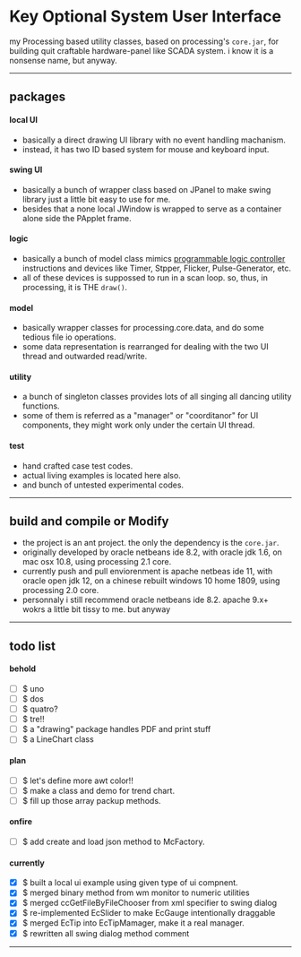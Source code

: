 Key Optional System User Interface
===
my Processing based utility classes, based on processing's `core.jar`, 
for building quit craftable hardware-panel like SCADA system.
i know it is a nonsense name, but anyway. 

---
## packages

#### local UI
- basically a direct drawing UI library with no event handling machanism.
- instead, it has two ID based system for mouse and keyboard input.

#### swing UI
- basically a bunch of wrapper class based on JPanel
  to make swing library just a little bit easy to use for me. 
- besides that a none local JWindow is wrapped
  to serve as a container alone side the PApplet frame. 

#### logic
- basically a bunch of model class mimics
  [programmable logic controller](https://en.wikipedia.org/wiki/Programmable_logic_controller) 
  instructions and devices like Timer, Stpper, Flicker, Pulse-Generator, etc. 
- all of these devices is suppossed to run in a scan loop.
  so, thus, in processing, it is THE `draw()`. 

#### model
- basically wrapper classes for processing.core.data, 
  and do some tedious file io operations.
- some data representation is rearranged for dealing with the two UI thread 
  and outwarded read/write.

#### utility
- a bunch of singleton classes provides
  lots of all singing all dancing utility functions. 
- some of them is referred as a "manager" or "coorditanor" for UI components,
  they might work only under the certain UI thread.

#### test
- hand crafted case test codes.
- actual living examples is located here also.
- and bunch of untested experimental codes.

---
## build and compile or Modify
- the project is an ant project. the only the dependency is the `core.jar`.
- originally developed by oracle netbeans ide 8.2, 
  with oracle jdk 1.6, 
  on mac osx 10.8,
  using processing 2.1 core. 
- currently push and pull enviorenment is apache netbeas ide 11,
  with oracle open jdk 12,
  on a chinese rebuilt windows 10 home 1809,
  using processing 2.0 core. 
- personnaly i still recommend oracle netbeans ide 8.2.
  apache 9.x+ wokrs a little bit tissy to me. 
  but anyway

---
## todo list

#### behold

- [ ] $ uno
- [ ] $ dos
- [ ] $ quatro? 
- [ ] $ tre!!
- [ ] $ a "drawing" package handles PDF and print stuff
- [ ] $ a LineChart class

#### plan 

- [ ] $ let's define more awt color!!
- [ ] $ make a class and demo for trend chart.
- [ ] $ fill up those array packup methods.

#### onfire

- [ ] $ add create and load json method to McFactory.

#### currently

- [x] $ built a local ui example using given type of ui compnent.
- [x] $ merged binary method from wm monitor to numeric utilities
- [x] $ merged ccGetFileByFileChooser from xml specifier to swing dialog
- [x] $ re-implemented EcSlider to make EcGauge intentionally draggable
- [x] $ merged EcTip into EcTipMamager, make it a real manager.
- [x] $ rewritten all swing dialog method comment

<hr><!--eof-->
